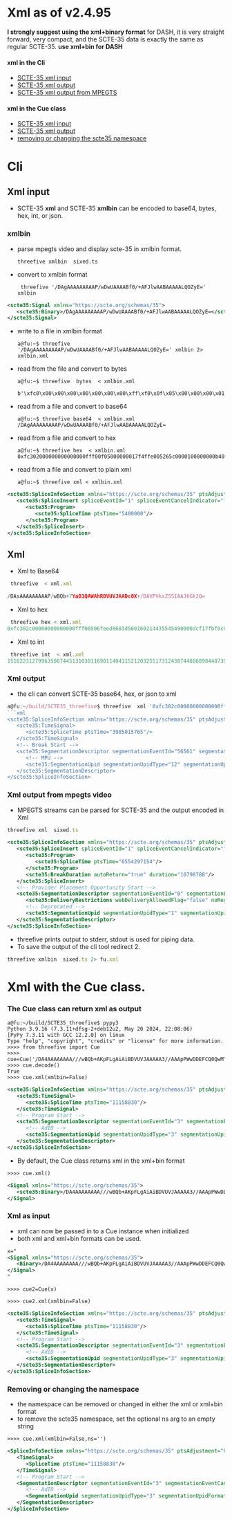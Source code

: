 # Xml as of v2.4.95

__I strongly suggest using the xml+binary format__ for DASH, it is very straight forward, very compact, and the SCTE-35 data is exactly the same as regular SCTE-35.  __use xml+bin for DASH__

#### xml in the Cli  
*  [SCTE-35 xml input](#xml-input)
*  [SCTE-35 xml output](#xml-output)
*  [SCTE-35 xml output from MPEGTS](#xml-output-from-mpegts-video) 

#### xml in the Cue class 
* [SCTE-35 xml input](#xml-as-input)
* [SCTE-35 xml output](#the-cue-class-can-return-xml-as-output)
* [removing or changing the scte35 namespace](#removing-or-changing-the-namespace)

# Cli

## Xml input 

* SCTE-35 __xml__ and SCTE-35 __xmlbin__ can be encoded to base64, bytes, hex, int, or  json.

### xmlbin

* parse mpegts video and display scte-35 in xmlbin format.

      threefive xmlbin  sixed.ts


* convert to xmlbin format

       threefive '/DAgAAAAAAAAAP/wDwUAAAABf0/+AFJlwAABAAAAALQOZyE=' xmlbin
```xml
<scte35:Signal xmlns="https://scte.org/schemas/35">
   <scte35:Binary>/DAgAAAAAAAAAP/wDwUAAAABf0/+AFJlwAABAAAAALQOZyE=</scte35:Binary>
</scte35:Signal>
```

* write to a file in xmlbin format

      a@fu:~$ threefive '/DAgAAAAAAAAAP/wDwUAAAABf0/+AFJlwAABAAAAALQOZyE=' xmlbin 2> xmlbin.xml

* read from the file and convert to bytes

      a@fu:~$ threefive  bytes  < xmlbin.xml
       b'\xfc0\x00\x00\x00\x00\x00\x00\x00\xff\xf0\x0f\x05\x00\x00\x00\x01\x7fO\xfe\x00Re\xc0\x00\x01\x00\x00\x00\x00\xb4\x0eg!'

* read from a file and convert to base64

      a@fu:~$ threefive base64  < xmlbin.xml
      /DAgAAAAAAAAAP/wDwUAAAABf0/+AFJlwAABAAAAALQOZyE=

* read from a file and convert to hex

      a@fu:~$ threefive hex  < xmlbin.xml
      0xfc302000000000000000fff00f05000000017f4ffe005265c0000100000000b40e6721

* read from a file and convert to plain xml

      a@fu:~$ threefive xml < xmlbin.xml
```xml
<scte35:SpliceInfoSection xmlns="https://scte.org/schemas/35" ptsAdjustment="0" protocolVersion="0" sapType="3" tier="4095">
   <scte35:SpliceInsert spliceEventId="1" spliceEventCancelIndicator="false" spliceImmediateFlag="false" eventIdComplianceFlag="true" availNum="0" availsExpected="0" outOfNetworkIndicator="false" uniqueProgramId="1">
      <scte35:Program>
         <scte35:SpliceTime ptsTime="5400000"/>
      </scte35:Program>
   </scte35:SpliceInsert>
</scte35:SpliceInfoSection>
```
## Xml


* Xml to Base64

```js
 threefive  < xml.xml

/DAsAAAAAAAAAP/wBQb+7YaD1QAWAhRDVUVJAADc8X+/DAVPVkxZSSIAAJ6Gk2Q=

```

* Xml to  hex

```js
 threefive hex < xml.xml
0xfc302c00000000000000fff00506feed8683d500160214435545490000dcf17fbf0c054f564c59492200009e869364

```

* Xml to int
```js
 threefive int  < xml.xml
151622312799635087445131038116901140411521203255173124307448868984487395583746158940007186416525810106184013091684
```

### Xml output
* the cli can convert SCTE-35 base64, hex, or json to xml 
```js
a@fu:~/build/SCTE35_threefive$ threefive  xml '0xfc302c00000000000000fff00506feed8683d500160214435545490000dcf17fbf0c054f564c59492200009e869364'
```xml
<scte35:SpliceInfoSection xmlns="https://scte.org/schemas/35" ptsAdjustment="0" protocolVersion="0" sapType="3" tier="4095">
   <scte35:TimeSignal>
      <scte35:SpliceTime ptsTime="3985015765"/>
   </scte35:TimeSignal>
   <!-- Break Start -->
   <scte35:SegmentationDescriptor segmentationEventId="56561" segmentationEventCancelIndicator="false" segmentationEventIdComplianceIndicator="true" segmentationTypeId="34" segmentNum="0" segmentsExpected="0">
      <!-- MPU -->
      <scte35:SegmentationUpid segmentationUpidType="12" segmentationUpidFormat="hexbinary" formatIdentifier="1331055705" privateData="73">4f564c5949</scte35:SegmentationUpid>
   </scte35:SegmentationDescriptor>
</scte35:SpliceInfoSection>
```

### Xml output from mpegts video

* MPEGTS streams can be parsed for SCTE-35 and the output encoded in Xml

```js
threefive xml  sixed.ts
```
```xml
<scte35:SpliceInfoSection xmlns="https://scte.org/schemas/35" ptsAdjustment="207000" protocolVersion="0" sapType="3" tier="4095">
   <scte35:SpliceInsert spliceEventId="1" spliceEventCancelIndicator="false" spliceImmediateFlag="false" eventIdComplianceFlag="true" availNum="1" availsExpected="1" outOfNetworkIndicator="true" uniqueProgramId="39321">
      <scte35:Program>
         <scte35:SpliceTime ptsTime="6554297154"/>
      </scte35:Program>
      <scte35:BreakDuration autoReturn="true" duration="10798788"/>
   </scte35:SpliceInsert>
   <!-- Provider Placement Opportunity Start -->
   <scte35:SegmentationDescriptor segmentationEventId="0" segmentationEventCancelIndicator="false" segmentationEventIdComplianceIndicator="true" segmentationTypeId="52" segmentNum="0" segmentsExpected="0" subSegmentNum="0" subSegmentsExpected="0" segmentationDuration="10800000">
      <scte35:DeliveryRestrictions webDeliveryAllowedFlag="false" noRegionalBlackoutFlag="false" archiveAllowedFlag="false" deviceRestrictions="0"/>
      <!-- Deprecated -->
      <scte35:SegmentationUpid segmentationUpidType="1" segmentationUpidFormat="hexbinary">10100000</scte35:SegmentationUpid>
   </scte35:SegmentationDescriptor>
</scte35:SpliceInfoSection>

```

* threefive prints output to stderr, stdout is used for piping data. 
* To save the output of the cli tool redirect 2.
```js
threefive xmlbin  sixed.ts 2> fu.xml
```

# Xml with the Cue class.

###  The Cue class can return xml as output

```py3
a@fu:~/build/SCTE35_threefive$ pypy3
Python 3.9.16 (7.3.11+dfsg-2+deb12u2, May 20 2024, 22:08:06)
[PyPy 7.3.11 with GCC 12.2.0] on linux
Type "help", "copyright", "credits" or "license" for more information.
>>>> from threefive import Cue
>>>> cue=Cue('/DA4AAAAAAAA///wBQb+AKpFLgAiAiBDVUVJAAAAA3//AAApPWwDDEFCQ0QwMTIzNDU2SBAAABZE5vg=')
>>>> cue.decode()
True
>>>> cue.xml(xmlbin=False)
```
```xml
<scte35:SpliceInfoSection xmlns="https://scte.org/schemas/35" ptsAdjustment="0" protocolVersion="0" sapType="3" tier="4095">
   <scte35:TimeSignal>
      <scte35:SpliceTime ptsTime="11158830"/>
   </scte35:TimeSignal>
   <!-- Program Start -->
   <scte35:SegmentationDescriptor segmentationEventId="3" segmentationEventCancelIndicator="false" segmentationEventIdComplianceIndicator="true" segmentationTypeId="16" segmentNum="0" segmentsExpected="0" segmentationDuration="2702700">
      <!-- AdID -->
      <scte35:SegmentationUpid segmentationUpidType="3" segmentationUpidFormat="text">ABCD0123456H</scte35:SegmentationUpid>
   </scte35:SegmentationDescriptor>
</scte35:SpliceInfoSection>
```
* By default, the Cue class returns xml in the xml+bin format
```py3
>>>> cue.xml()
```
```xml
<Signal xmlns="https://scte.org/schemas/35">
   <scte35:Binary>/DA4AAAAAAAA///wBQb+AKpFLgAiAiBDVUVJAAAAA3//AAApPWwDDEFCQ0QwMTIzNDU2SBAAABZE5vg=</scte35:Binary>
</Signal>
```

### Xml as input

* xml can now be passed in  to a Cue instance when initialized
* both xml and xml+bin formats can be used.
```xml
x="
<Signal xmlns="https://scte.org/schemas/35">
   <Binary>/DA4AAAAAAAA///wBQb+AKpFLgAiAiBDVUVJAAAAA3//AAApPWwDDEFCQ0QwMTIzNDU2SBAAABZE5vg=</Binary>
</Signal>
"
```
```py3
>>>> cue2=Cue(x)

>>>> cue2.xml(xmlbin=False)
```
```xml
<scte35:SpliceInfoSection xmlns="https://scte.org/schemas/35" ptsAdjustment="0" protocolVersion="0" sapType="3" tier="4095">
   <scte35:TimeSignal>
      <scte35:SpliceTime ptsTime="11158830"/>
   </scte35:TimeSignal>
   <!-- Program Start -->
   <scte35:SegmentationDescriptor segmentationEventId="3" segmentationEventCancelIndicator="false" segmentationEventIdComplianceIndicator="true" segmentationTypeId="16" segmentNum="0" segmentsExpected="0" segmentationDuration="2702700">
      <!-- AdID -->
      <scte35:SegmentationUpid segmentationUpidType="3" segmentationUpidFormat="text">ABCD0123456H</scte35:SegmentationUpid>
   </scte35:SegmentationDescriptor>
</scte35:SpliceInfoSection>
```

### Removing or changing the namespace

* the namespace can be removed or changed  in either the xml or xml+bin format
* to remove the scte35 namespace, set the optional ns arg  to an empty string

```py3
>>>> cue.xml(xmlbin=False,ns='')
```
```xml
<SpliceInfoSection xmlns="https://scte.org/schemas/35" ptsAdjustment="0" protocolVersion="0" sapType="3" tier="4095">
   <TimeSignal>
      <SpliceTime ptsTime="11158830"/>
   </TimeSignal>
   <!-- Program Start -->
   <SegmentationDescriptor segmentationEventId="3" segmentationEventCancelIndicator="false" segmentationEventIdComplianceIndicator="true" segmentationTypeId="16" segmentNum="0" segmentsExpected="0" segmentationDuration="2702700">
      <!-- AdID -->
      <SegmentationUpid segmentationUpidType="3" segmentationUpidFormat="text">ABCD0123456H</SegmentationUpid>
   </SegmentationDescriptor>
</SpliceInfoSection>
```

